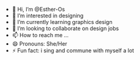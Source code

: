 - 👋 Hi, I’m @Esther-Os
- 👀 I’m interested in designing 
- 🌱 I’m currently learning graphics design 
- 💞️ I’m looking to collaborate on design jobs
- 📫 How to reach me ...
- 😄 Pronouns: She/Her
- ⚡ Fun fact: i sing and commune with myself a lot

<!---
Esther-Os/Esther-Os is a ✨ special ✨ repository because its `README.md` (this file) appears on your GitHub profile.
You can click the Preview link to take a look at your changes.
--->
